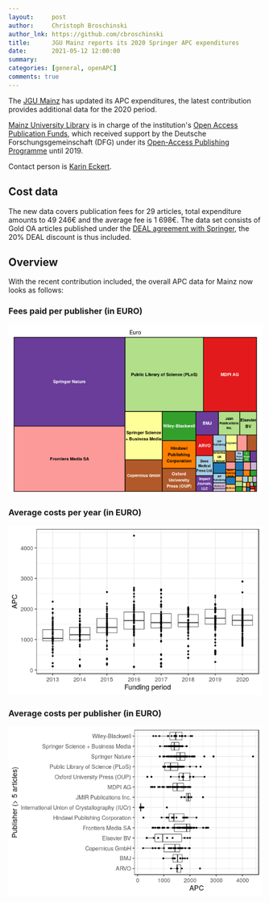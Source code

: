 ```yaml
---
layout:     post
author:     Christoph Broschinski
author_lnk: https://github.com/cbroschinski
title:      JGU Mainz reports its 2020 Springer APC expenditures
date:       2021-05-12 12:00:00
summary:    
categories: [general, openAPC]
comments: true
---
```




The [JGU Mainz](https://www.uni-mainz.de/eng/) has updated its APC expenditures, the latest contribution provides additional data for the 2020 period.

[Mainz University Library](https://www.ub.uni-mainz.de/) is in charge of the institution's [Open Access Publication Funds](https://www.openaccess.uni-mainz.de/publikationsfonds-der-jgu/),
which received support by the Deutsche Forschungsgemeinschaft (DFG) under its [Open-Access Publishing Programme](https://www.dfg.de/en/research_funding/programmes/infrastructure/lis/open_access/infrastructure_funding/index.html#4) until 2019.

Contact person is [Karin Eckert](mailto:K.Eckert@ub.uni-mainz.de).

## Cost data



The new data covers publication fees for 29 articles, total expenditure amounts to 49 246€ and the average fee is 1 698€. The data set consists of Gold OA articles published under the [DEAL agreement with Springer](https://www.projekt-deal.de/springer-nature-contract/), the 20% DEAL discount is thus included.

## Overview

With the recent contribution included, the overall APC data for Mainz now looks as follows:

### Fees paid per publisher (in EURO)

![plot of chunk tree_mainz_2021_05_12_full](/figure/tree_mainz_2021_05_12_full-1.png)

###  Average costs per year (in EURO)

![plot of chunk box_mainz_2021_05_12_year_full](/figure/box_mainz_2021_05_12_year_full-1.png)

###  Average costs per publisher (in EURO)

![plot of chunk box_mainz_2021_05_12_publisher_full](/figure/box_mainz_2021_05_12_publisher_full-1.png)
